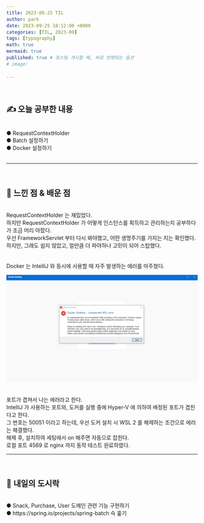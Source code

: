 ```yaml
---
title: 2023-09-25 TIL
author: park
date: 2023-09-25 18:12:00 +0800
categories: [TIL, 2023-09]
tags: [typography]
math: true
mermaid: true
published: true # 포스팅 개시할 때, 바로 반영되는 옵션
# image: 

---
```


<br>

## ✍ 오늘 공부한 내용

<br>
● RequestContextHolder<br>
● Batch 설정하기<br>
● Docker 설정하기<br>
<br>

---

<br>

## 🧠 느낀 점 & 배운 점 

<br>
RequestContextHolder 는 재밌었다.<br>
하지만 RequestContextHolder 가 어떻게 인스턴스를 획득하고 관리하는지 공부하다가 조금 머리 아팠다.<br>
우선 FrameworkServlet 부터 다시 봐야했고, 어떤 생명주기를 가지는 지는 확인했다.<br>
하지만, 그래도 쉽지 않았고, 얼만큼 더 파야하나 고민이 되어 스탑했다.<br>
<br>
<br>
Docker 는 IntelliJ 와 동시에 사용할 때 자주 발생하는 에러를 마주쳤다.<br>

![01](/assets/img/04.java/06.til/2023-09-25/01.png)<br>

<br>
포트가 겹쳐서 나는 에러라고 한다.<br>
IntelliJ 가 사용하는 포트와, 도커를 실행 중에 Hyper-V 에 의하여 배정된 포트가 겹친다고 한다.<br>
그 번호는 50051 이라고 하는데, 우선 도커 설치 시 WSL 2 를 해제하는 조건으로 에러는 해결했다.<br>
해제 후, 설치하여 세팅에서 on 해주면 자동으로 잡힌다.<br>
로컬 포트 4569 로 nginx 까지 동작 테스트 완료하였다.<br>



---

<br>

## 🍱 내일의 도시락

<br>
● Snack, Purchase, User 도메인 관련 기능 구현하기<br>
● https://spring.io/projects/spring-batch 슥 훑기<br>
<br>
<br>